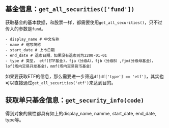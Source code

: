 ## 基金信息：`get_all_securities(['fund'])`

获取基金的基本数据，和股票一样，都需要使用`get_all_securities()`，只不过传入的参数是`fund`。

```
- display_name # 中文名称
- name # 缩写简称
- start_date # 上市日期
- end_date # 退市日期，如果没有退市则为2200-01-01
- type # 类型， etf(ETF基金)，fja（分级A），fjb（分级B）,fjm(分级母基金），lof(场内交易开发基金），mmf(场内交易货币基金）
```

如果要获取ETF的信息，那么需要进一步筛选`df[df['type'] == 'etf']`，其实也可以直接通过`get_all_securities('etf')`来达到目的。


## 获取单只基金信息：`get_security_info(code)`

得到对象的属性都具有如上的display_name, namme, start_date, end_date, type等。

